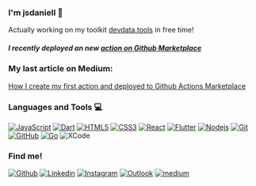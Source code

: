 ### I'm jsdaniell 👋

Actually working on my toolkit [devdata.tools](http://devdata.tools) in free time!

##### I recently deployed an new [action on Github Marketplace](https://github.com/marketplace/actions/create-json)

### My last article on Medium:

[How I create my first action and deployed to Github Actions Marketplace](https://medium.com/@jsdaniell/how-i-create-my-first-action-and-deployed-to-github-actions-marketplace-8ca519be1ef7)

### Languages and Tools :computer:
 
[![JavaScript](https://img.shields.io/badge/-JavaScript-black?style=flat&logo=javascript&link=https://github.com/jsdaniell)](https://github.com/jsdaniell) 
[![Dart](https://img.shields.io/badge/-Dart-0175C2?style=flat&logo=dart&link=https://github.com/jsdaniell)](https://github.com/jsdaniell) 
[![HTML5](https://img.shields.io/badge/-HTML5-E34F26?style=flat&logo=html5&logoColor=white&link=https://github.com/jsdaniell)](https://github.com/jsdaniell) [![CSS3](https://img.shields.io/badge/-CSS3-1572B6?style=flat&logo=css3&link=https://github.com/jsdaniell)](https://github.com/jsdaniell) 
[![React](https://img.shields.io/badge/-React-black?style=flat&logo=react&link=https://github.com/jsdaniell)](https://github.com/jsdaniell) 
[![Flutter](https://img.shields.io/badge/-Flutter-02569B?style=flat&logo=flutter&link=https://github.com/jsdaniell)](https://github.com/jsdaniell)
[![Nodejs](https://img.shields.io/badge/-Nodejs-black?style=flat&logo=Node.js&link=https://github.com/jsdaniell)](https://github.com/jsdaniell) 
[![Git](https://img.shields.io/badge/-Git-black?style=flat&logo=git&link=https://github.com/jsdaniell)](https://github.com/jsdaniell) 
[![GitHub](https://img.shields.io/badge/-GitHub-181717?style=flat&logo=github&link=https://github.com/jsdaniell)](https://github.com/jsdaniell)
[![Go](https://img.shields.io/badge/-Go-black?style=flat&logo=go&link=https://github.com/jsdaniell)](https://github.com/jsdaniell) 
![XCode](https://img.shields.io/badge/-XCode-222222?style=flat&logo=XCode&logoColor=1575F9)

### Find me!

[![Github](https://img.shields.io/badge/-Github-000?style=flat&logo=Github&logoColor=white)](https://github.com/jsdaniell)
[![Linkedin](https://img.shields.io/badge/-LinkedIn-blue?style=flat&logo=Linkedin&logoColor=white)](https://www.linkedin.com/in/jsdaniell/)
[![Instagram](https://img.shields.io/badge/-Instagram-c13584?style=flat&labelColor=c13584&logo=instagram&logoColor=white)](https://www.instagram.com/jsdaniell/)
[![Outlook](https://img.shields.io/badge/-Outlook-0078D4?style=flat&logo=Microsoft-Outlook&logoColor=white)](mailto:jose.daniell@outlook.com)
[![medium](https://aleen42.github.io/badges/src/medium.svg)](https://medium.com/@jsdaniell)
